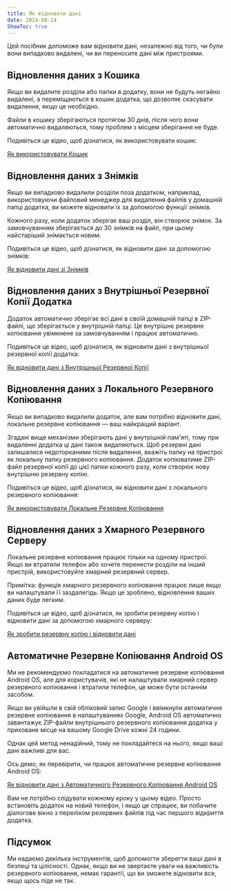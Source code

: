 ```yaml
---
title: Як відновити дані  
date: 2024-08-24  
ShowToc: true
---
```


Цей посібник допоможе вам відновити дані, незалежно від того, чи були вони випадково видалені, чи ви переносите дані між пристроями.

## Відновлення даних з Кошика

Якщо ви видалите розділи або папки в додатку, вони не будуть негайно видалені, а переміщаються в кошик додатка, що дозволяє скасувати видалення, якщо це необхідно.

Файли в кошику зберігаються протягом 30 днів, після чого вони автоматично видаляються, тому проблем з місцем зберігання не буде.

Подивіться це відео, щоб дізнатися, як використовувати кошик:  

[Як використовувати Кошик](https://youtube.com/shorts/WUrHmY4-T30?feature=share)

## Відновлення даних з Знімків

Якщо ви випадково видалили розділи поза додатком, наприклад, використовуючи файловий менеджер для видалення файлів у домашній папці додатка, ви можете відновити їх за допомогою функції знімків.

Кожного разу, коли додаток зберігає ваш розділ, він створює знімок. За замовчуванням зберігається до 30 знімків на файл, при цьому найстаріший знімається новим.

Подивіться це відео, щоб дізнатися, як відновити дані за допомогою знімків:  

[Як відновити дані зі Знімків](https://youtu.be/QRlzmj-Vp88)

## Відновлення даних з Внутрішньої Резервної Копії Додатка

Додаток автоматично зберігає всі дані в своїй домашній папці в ZIP-файлі, що зберігається у внутрішній папці. Це внутрішнє резервне копіювання увімкнене за замовчуванням і працює автоматично.

Подивіться це відео, щоб дізнатися, як відновити дані з внутрішньої резервної копії додатка:  

[Як відновити дані з Внутрішньої Резервної Копії](https://youtube.com/shorts/GAOLcbpsCHQ?feature=share)

## Відновлення даних з Локального Резервного Копіювання

Якщо ви випадково видалили додаток, але вам потрібно відновити дані, локальне резервне копіювання — ваш найкращий варіант.

Згадані вище механізми зберігають дані у внутрішній пам'яті, тому при видаленні додатка ці дані також видаляються. Щоб резервні дані залишалися недоторканими після видалення, вкажіть папку на пристрої як локальну папку резервного копіювання. Додаток копіюватиме ZIP-файл резервної копії до цієї папки кожного разу, коли створює нову внутрішню резервну копію.

Подивіться це відео, щоб дізнатися, як відновити дані з локального резервного копіювання:  

[Як використовувати Локальне Резервне Копіювання](https://youtu.be/Y-M5V3OKWM8)

## Відновлення даних з Хмарного Резервного Серверу

Локальне резервне копіювання працює тільки на одному пристрої. Якщо ви втратили телефон або хочете перенести розділи на інший пристрій, використовуйте хмарний резервний сервер.

Примітка: функція хмарного резервного копіювання працює лише якщо ви налаштували її заздалегідь. Якщо це зроблено, відновлення ваших даних буде легким.

Подивіться це відео, щоб дізнатися, як зробити резервну копію і відновити дані за допомогою хмарного серверу:  

[Як зробити резервну копію і відновити дані](https://youtube.com/shorts/F2UTxySivO4)

## Автоматичне Резервне Копіювання Android OS

Ми не рекомендуємо покладатися на автоматичне резервне копіювання Android OS, але для користувачів, які не налаштували хмарний сервер резервного копіювання і втратили телефон, це може бути останнім засобом.

Якщо ви увійшли в свій обліковий запис Google і ввімкнули автоматичне резервне копіювання в налаштуваннях Google, Android OS автоматично завантажує ZIP-файли внутрішнього резервного копіювання додатка у приховане місце на вашому Google Drive кожні 24 години.

Однак цей метод ненадійний, тому не покладайтеся на нього, якщо ваші дані важливі для вас.

Ось демо, як перевірити, чи працює автоматичне резервне копіювання Android OS:  

[Як відновити дані з Автоматичного Резервного Копіювання Android OS](https://youtu.be/PMrsCCpMebk)

Вам не потрібно слідувати кожному кроку у цьому відео. Просто встановіть додаток на новий телефон, і якщо це спрацює, ви побачите діалогове вікно з переліком резервних файлів під час першого відкриття додатка.

## Підсумок

Ми надаємо декілька інструментів, щоб допомогти зберегти ваші дані в безпеці та цілісності. Однак, якщо ви не звертаєте уваги на важливість резервного копіювання, немає гарантії, що ви зможете відновити все, якщо щось піде не так.
